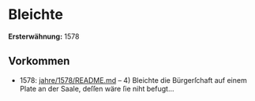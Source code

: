 # Bleichte

**Ersterwähnung:** 1578

## Vorkommen
- 1578: [jahre/1578/README.md](../jahre/1578/README.md) – 4) Bleichte die Bürgerſchaft auf einem Plate an der
Saale, deſſen wäre ſie niht befugt...
